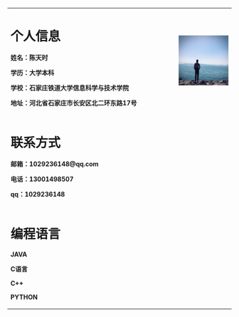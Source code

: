 <table border="0">

  <tr>
   <td width="75%">
      <h1>个人信息</h1>
        <p><b>姓名：陈天时</b></p>
        <p><b>学历：大学本科</b></p>
        <p><b>学校：石家庄铁道大学信息科学与技术学院</b></p>
        <p><b>地址：河北省石家庄市长安区北二环东路17号</b></p>
    </td>
    <td width="25%">
      <img src="chentianshi.JPG" width="100%">  
    </td>
  </tr>
  <tr>
   <td>
      <h1>联系方式</h1>
        <p><b>邮箱：1029236148@qq.com</b></p>
        <p><b>电话：13001498507</b></p>
        <p><b>qq：1029236148</b></p>
    </td>
  </tr>
  <tr>
   <td>
      <h1>编程语言</h1>
        <p><b>JAVA</b></p>
        <p><b>C语言</b></p>
        <p><b>C++</b></p>
        <p><b>PYTHON</b></p>
    </td>
  </tr>

</table>
